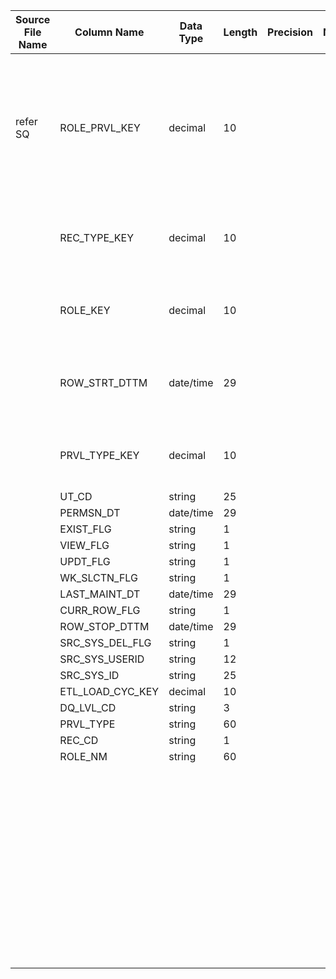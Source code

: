 |	Source File Name	|	Column Name	|	Data Type	|	Length	|	Precision	|	Nullable	|	PK	|	BK	|		|		|		|		|	Target Table Name	|	Column Name	|	Data Type	|	Length	|	Nullable	|	PK	|
|	---	|	---	|	---	|	---	|	---	|	---	|	---	|	---	|	---	|	---	|	---	|	---	|	---	|	---	|	---	|	---	|	---	|	---	|
|		|		|		|		|		|		|		|		|		|		|		|		|		|		|		|		|		|		|
|	refer SQ	|	ROLE_PRVL_KEY	|	decimal	|	10	|		|		|		|	Seq Number	|		|		|	Insert if new record<br><br>Update the record if already exists<br><br>	|	Table Name: HDM.AWD_ROLE_PRIVILEGE<br>Condition:ROLE_KEY = IN_ROLE_KEY AND PRVL_TYPE_KEY = IN_PRVL_TYPE_KEY AND REC_TYPE_KEY = IN_REC_TYPE_KEY AND DAY_KEY = IN_DAY_KEY	|	HDM_AWD_ROLE_PRIVILEGE	|	ROLE_PRVL_KEY	|	"number(p,s)"	|	10	|		|	Y	|
|		|	REC_TYPE_KEY	|	decimal	|	10	|		|		|		|		|		|	Table Name: HDM.AWD_RECORD_TYPE<br>Condition: REC_CD = IN_REC_CD<br>Output Column: REC_TYPE_KEY	|		|		|	HDM_AWD_ROLE_PRIVILEGE	|	REC_TYPE_KEY	|	"number(p,s)"	|	10	|		|	Y	|
|		|	ROLE_KEY	|	decimal	|	10	|		|		|		|		|		|	Table Name: HDM.AWD_ROLE<br>Condition: ROLE_NM = IN_ROLE_NM<br>Output Column: ROLE_KEY	|		|		|	HDM_AWD_ROLE_PRIVILEGE	|	ROLE_KEY	|	"number(p,s)"	|	10	|		|	Y	|
|		|	ROW_STRT_DTTM	|	date/time	|	29	|		|		|		|		|		|	Table Name: HDM.AWD_PRIVILEGE_TYPE<br>Condition:PRVL_TYPE = IN_PRVL_TYPE<br>Output Column: PRVL_TYPE_KEY	|		|		|	HDM_AWD_ROLE_PRIVILEGE	|	PRVL_TYPE_KEY	|	"number(p,s)"	|	10	|		|	Y	|
|		|	PRVL_TYPE_KEY	|	decimal	|	10	|		|		|		|		|		|	Table Name: HDM.CALENDAR<br>Condition:CAL_DAY = IN_PERMSN_DT<br>Output Column: DAY_KEY	|		|		|	HDM_AWD_ROLE_PRIVILEGE	|	DAY_KEY	|	"number(p,s)"	|	10	|		|	Y	|
|		|	UT_CD	|	string	|	25	|		|		|		|	UT_CD	|		|		|		|		|	HDM_AWD_ROLE_PRIVILEGE	|	UT_CD	|	varchar2	|	25	|		|		|
|		|	PERMSN_DT	|	date/time	|	29	|		|		|		|	EXIST_FLG	|		|		|		|		|	HDM_AWD_ROLE_PRIVILEGE	|	EXIST_FLG	|	varchar2	|	1	|		|		|
|		|	EXIST_FLG	|	string	|	1	|		|		|		|	VIEW_FLG	|		|		|		|		|	HDM_AWD_ROLE_PRIVILEGE	|	VIEW_FLG	|	varchar2	|	1	|		|		|
|		|	VIEW_FLG	|	string	|	1	|		|		|		|	UPDT_FLG	|		|		|		|		|	HDM_AWD_ROLE_PRIVILEGE	|	UPDT_FLG	|	varchar2	|	1	|		|		|
|		|	UPDT_FLG	|	string	|	1	|		|		|		|	WK_SLCTN_FLG	|		|		|		|		|	HDM_AWD_ROLE_PRIVILEGE	|	WK_SLCTN_FLG	|	varchar2	|	1	|		|		|
|		|	WK_SLCTN_FLG	|	string	|	1	|		|		|		|	LAST_MAINT_DT	|		|		|		|		|	HDM_AWD_ROLE_PRIVILEGE	|	LAST_MAINT_DT	|	date	|	19	|		|		|
|		|	LAST_MAINT_DT	|	date/time	|	29	|		|		|		|		|	Y'	|		|		|		|	HDM_AWD_ROLE_PRIVILEGE	|	CURR_ROW_FLG	|	varchar2	|	1	|		|		|
|		|	CURR_ROW_FLG	|	string	|	1	|		|		|		|		|	SYSDATE	|		|		|		|	HDM_AWD_ROLE_PRIVILEGE	|	ROW_STRT_DTTM	|	date	|	19	|		|		|
|		|	ROW_STOP_DTTM	|	date/time	|	29	|		|		|		|		|		|		|		|		|	HDM_AWD_ROLE_PRIVILEGE	|	ROW_STOP_DTTM	|	date	|	19	|		|		|
|		|	SRC_SYS_DEL_FLG	|	string	|	1	|		|		|		|		|	$$etlcyckey	|		|		|		|	HDM_AWD_ROLE_PRIVILEGE	|	ETL_LOAD_CYC_KEY	|	"number(p,s)"	|	10	|		|		|
|		|	SRC_SYS_USERID	|	string	|	12	|		|		|		|		|		|		|		|		|	HDM_AWD_ROLE_PRIVILEGE	|	SRC_SYS_ID	|	number	|	15	|		|		|
|		|	SRC_SYS_ID	|	string	|	25	|		|		|		|		|		|		|		|		|		|		|		|		|		|		|
|		|	ETL_LOAD_CYC_KEY	|	decimal	|	10	|		|		|		|		|		|		|		|		|		|		|		|		|		|		|
|		|	DQ_LVL_CD	|	string	|	3	|		|		|		|		|		|		|		|		|		|		|		|		|		|		|
|		|	PRVL_TYPE	|	string	|	60	|		|		|		|		|		|		|		|		|		|		|		|		|		|		|
|		|	REC_CD	|	string	|	1	|		|		|		|		|		|		|		|		|		|		|		|		|		|		|
|		|	ROLE_NM	|	string	|	60	|		|		|		|		|		|		|		|		|		|		|		|		|		|		|
|		|		|		|		|		|		|		|		|		|		|		|		|		|		|		|		|		|		|
|		|		|		|		|		|		|		|		|		|		|		|		|		|		|		|		|		|		|
|		|		|		|		|		|		|		|		|		|		|		|		|		|		|		|		|		|		|
|		|		|		|		|		|		|		|		|		|		|		|		|		|		|		|		|		|		|
|		|		|		|		|		|		|		|		|		|		|		|		|		|		|		|		|		|		|
|		|		|		|		|		|		|		|		|		|		|		|		|		|		|		|		|		|		|
|		|		|		|		|		|		|		|		|		|		|		|		|		|		|		|		|		|		|
|		|		|		|		|		|		|		|		|		|		|		|		|		|		|		|		|		|		|
|		|		|		|		|		|		|		|		|		|		|		|		|		|		|		|		|		|		|
|		|		|		|		|		|		|		|		|		|		|		|		|		|		|		|		|		|		|
|		|		|		|		|		|		|		|		|		|		|		|		|		|		|		|		|		|		|
|		|		|		|		|		|		|		|		|		|		|		|		|		|		|		|		|		|		|
|		|		|		|		|		|		|		|		|		|		|		|		|		|		|		|		|		|		|
|		|		|		|		|		|		|		|		|		|		|		|		|		|		|		|		|		|		|
|		|		|		|		|		|		|		|		|		|		|		|		|		|		|		|		|		|		|
|		|		|		|		|		|		|		|		|		|		|		|		|		|		|		|		|		|		|
|		|		|		|		|		|		|		|		|		|		|		|		|		|		|		|		|		|		|
|		|		|		|		|		|		|		|		|		|		|		|		|		|		|		|		|		|		|
|		|		|		|		|		|		|		|		|		|		|		|		|		|		|		|		|		|		|
|		|		|		|		|		|		|		|		|		|		|		|		|		|		|		|		|		|		|
|		|		|		|		|		|		|		|		|		|		|		|		|		|		|		|		|		|		|
|		|		|		|		|		|		|		|		|		|		|		|		|		|		|		|		|		|		|
|		|		|		|		|		|		|		|		|		|		|		|		|		|		|		|		|		|		|
|		|		|		|		|		|		|		|		|		|		|		|		|		|		|		|		|		|		|
|		|		|		|		|		|		|		|		|		|		|		|		|		|		|		|		|		|		|
|		|		|		|		|		|		|		|		|		|		|		|		|		|		|		|		|		|		|
|		|		|		|		|		|		|		|		|		|		|		|		|		|		|		|		|		|		|
|		|		|		|		|		|		|		|		|		|		|		|		|		|		|		|		|		|		|
|		|		|		|		|		|		|		|		|		|		|		|		|		|		|		|		|		|		|
|		|		|		|		|		|		|		|		|		|		|		|		|		|		|		|		|		|		|
|		|		|		|		|		|		|		|		|		|		|		|		|		|		|		|		|		|		|
|		|		|		|		|		|		|		|		|		|		|		|		|		|		|		|		|		|		|
|		|		|		|		|		|		|		|		|		|		|		|		|		|		|		|		|		|		|
|		|		|		|		|		|		|		|		|		|		|		|		|		|		|		|		|		|		|
|		|		|		|		|		|		|		|		|		|		|		|		|		|		|		|		|		|		|
|		|		|		|		|		|		|		|		|		|		|		|		|		|		|		|		|		|		|
|		|		|		|		|		|		|		|		|		|		|		|		|		|		|		|		|		|		|
|		|		|		|		|		|		|		|		|		|		|		|		|		|		|		|		|		|		|
|		|		|		|		|		|		|		|		|		|		|		|		|		|		|		|		|		|		|
|		|		|		|		|		|		|		|		|		|		|		|		|		|		|		|		|		|		|
|		|		|		|		|		|		|		|		|		|		|		|		|		|		|		|		|		|		|
|		|		|		|		|		|		|		|		|		|		|		|		|		|		|		|		|		|		|
|		|		|		|		|		|		|		|		|		|		|		|		|		|		|		|		|		|		|
|		|		|		|		|		|		|		|		|		|		|		|		|		|		|		|		|		|		|
|		|		|		|		|		|		|		|		|		|		|		|		|		|		|		|		|		|		|
|		|		|		|		|		|		|		|		|		|		|		|		|		|		|		|		|		|		|
|		|		|		|		|		|		|		|		|		|		|		|		|		|		|		|		|		|		|
|		|		|		|		|		|		|		|		|		|		|		|		|		|		|		|		|		|		|
|		|		|		|		|		|		|		|		|		|		|		|		|		|		|		|		|		|		|
|		|		|		|		|		|		|		|		|		|		|		|		|		|		|		|		|		|		|
|		|		|		|		|		|		|		|		|		|		|		|		|		|		|		|		|		|		|
|		|		|		|		|		|		|		|		|		|		|		|		|		|		|		|		|		|		|
|		|		|		|		|		|		|		|		|		|		|		|		|		|		|		|		|		|		|
|		|		|		|		|		|		|		|		|		|		|		|		|		|		|		|		|		|		|
